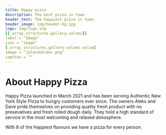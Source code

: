 ```yaml
---
title: Happy pizza
description: The best pizza in town
header_text: The happiest pizza in town
header_image: img/header-bg.jpg
logo: img/logo.svg
[[_array_structures.gallery.values]]
label = "Image"
icon = "image"
[_array_structures.gallery.values.value]
image = "/placeholder.png"
caption = ""
---
```


# About Happy Pizza

Happy Pizza launched in March 2021 and has been serving Authentic New York Style Pizza to hungry customers ever since. The owners Aleks and Dave pride themselves on providing quality fresh product with no presevatives and fresh rolled dough daily. They hold a high standard of service in the most welcoming and relaxed atmosphere.

With 8 of the Happiest flavours we have a pizza for every person.
